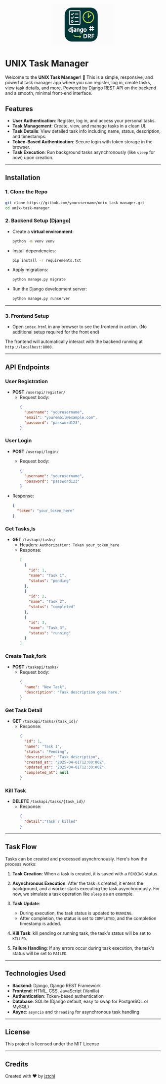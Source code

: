 <p align="center">
  <img src="/logo.png" alt="Harmony Forge Logo" width="200">
</p>

# UNIX Task Manager

Welcome to the **UNIX Task Manager**! 🚀 This is a simple, responsive, and powerful task manager app where you can register, log in, create tasks, view task details, and more. Powered by Django REST API on the backend and a smooth, minimal front-end interface.

## Features

- **User Authentication**: Register, log in, and access your personal tasks.
- **Task Management**: Create, view, and manage tasks in a clean UI.
- **Task Details**: View detailed task info including name, status, description, and timestamps.
- **Token-Based Authentication**: Secure login with token storage in the browser.
- **Task Execution**: Run background tasks asynchronously (like `sleep` for now) upon creation.
  
---

## Installation

### 1. Clone the Repo

```bash
git clone https://github.com/yourusername/unix-task-manager.git
cd unix-task-manager
```

### 2. Backend Setup (Django)

- Create a **virtual environment**:
  ```bash
  python -m venv venv
  ```

- Install dependencies:
  ```bash
  pip install -r requirements.txt
  ```

- Apply migrations:
  ```bash
  python manage.py migrate
  ```

- Run the Django development server:
  ```bash
  python manage.py runserver
  ```

---

### 3. Frontend Setup

- Open `index.html` in any browser to see the frontend in action. (No additional setup required for the front end)

The frontend will automatically interact with the backend running at `http://localhost:8000`.

---

## API Endpoints

### **User Registration**

- **POST** `/userapi/register/`
  - Request body:
    ```json
    {
      "username": "yourusername",
      "email": "youremail@example.com",
      "password": "password123",
    }
    ```

### **User Login**

- **POST** `/userapi/login/`
  - Request body:
    ```json
    {
      "username": "yourusername",
      "password": "password123"
    }
    ```

- Response:
    ```json
    {
      "token": "your_token_here"
    }
    ```

### **Get Tasks,ls**

- **GET** `/taskapi/tasks/`
  - Headers: `Authorization: Token your_token_here`
  - Response:
    ```json
    [
      {
        "id": 1,
        "name": "Task 1",
        "status": "pending"
      },
      {
        "id": 2,
        "name": "Task 2",
        "status": "completed"
      },
      {
        "id": 3,
        "name": "Task 3",
        "status": "running"
      }
    ]
    ```

### **Create Task,fork**

- **POST** `/taskapi/tasks/`
  - Request body:
    ```json
    {
      "name": "New Task",
      "description": "Task description goes here."
    }
    ```

### **Get Task Detail**

- **GET** `/taskapi/tasks/{task_id}/`
  - Response:
    ```json
    {
      "id": 1,
      "name": "Task 1",
      "status": "Pending",
      "description": "Task description",
      "created_at": "2025-04-01T12:00:00Z",
      "updated_at": "2025-04-01T12:30:00Z",
      "completed_at": null
    }
    ```

### **Kill Task**

- **DELETE** `/taskapi/tasks/{task_id}/`
  - Response:
    ```json
    {
      "detail":"Task 7 killed"
    }
    ```

---

## Task Flow

Tasks can be created and processed asynchronously. Here's how the process works:

1. **Task Creation**: 
   When a task is created, it is saved with a `PENDING` status.

2. **Asynchronous Execution**:
   After the task is created, it enters the background, and a worker starts executing the task asynchronously. For now, we simulate a task operation like `sleep` as an example.

3. **Task Update**:
   - During execution, the task status is updated to `RUNNING`.
   - After completion, the status is set to `COMPLETED`, and the completion timestamp is added.
     
4. **Kill Task**:
   kill pending or running task, the task's status will be set to `KILLED`.

5. **Failure Handling**:
   If any errors occur during task execution, the task's status will be set to `FAILED`.


---

## Technologies Used

- **Backend**: Django, Django REST Framework
- **Frontend**: HTML, CSS, JavaScript (Vanilla)
- **Authentication**: Token-based authentication
- **Database**: SQLite (Django default, easy to swap for PostgreSQL or MySQL)
- **Async**: `asyncio` and `threading` for asynchronous task handling



---

## License

This project is licensed under the MIT License

---

## Credits

Created with ❤️ by [jztchl](https://github.com/jztchl)
